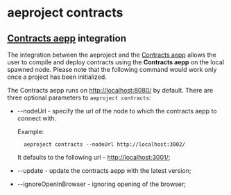 # aeproject contracts

## [Contracts aepp](https://testnet.contracts.aepps.com/) integration

The integration between the aeproject and the [Contracts aepp](https://testnet.contracts.aepps.com/) allows the user to compile and deploy contracts using the **Contracts aepp** on the local spawned node. Please note that the following command would work only once a project has been initialized.

The Contracts aepp runs on [http://localhost:8080/](http://localhost:8080/) by default. There are three optional parameters to `aeproject contracts`:

* --nodeUrl - specify the url of the node to which the contracts aepp to connect with.

    Example: 

  ```text
    aeproject contracts --nodeUrl http://localhost:3002/
  ```

    It defaults to the following url -  [http://localhost:3001/](http://localhost:3001/); 

* --update - update the contracts aepp with the latest version;
* --ignoreOpenInBrowser - ignoring opening of the browser;

